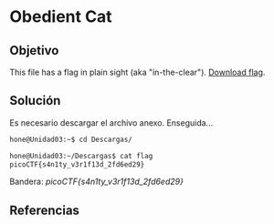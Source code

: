 # Obedient Cat

## Objetivo

This file has a flag in plain sight (aka "in-the-clear"). [Download flag](https://mercury.picoctf.net/static/0e428b2db9788d31189329bed089ce98/flag).

## Solución

Es necesario descargar el archivo anexo.
Enseguida...

```bash
hone@Unidad03:~$ cd Descargas/
```

```bash
hone@Unidad03:~/Descargas$ cat flag 
picoCTF{s4n1ty_v3r1f13d_2fd6ed29}
```

Bandera: *picoCTF{s4n1ty_v3r1f13d_2fd6ed29}*

## Referencias
